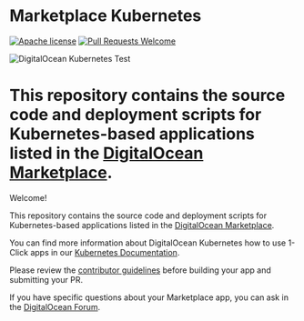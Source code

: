 # Marketplace Kubernetes

[![Apache license](https://img.shields.io/badge/license-Apache-blue.svg)](LICENSE) [![Pull Requests Welcome](https://img.shields.io/badge/PRs-welcome-brightgreen.svg?style=flat)](http://makeapullrequest.com)


![DigitalOcean Kubernetes Test](https://github.com/arosales/marketplace-kubernetes/workflows/DigitalOcean%20Kubernetes%20Test/badge.svg)

This repository contains the source code and deployment scripts for Kubernetes-based applications listed in the [DigitalOcean Marketplace](https://marketplace.digitalocean.com).
=======
Welcome! 

This repository contains the source code and deployment scripts for Kubernetes-based applications listed in the [DigitalOcean Marketplace](https://marketplace.digitalocean.com/category/kubernetes).

You can find more information about DigitalOcean Kubernetes how to use 1-Click apps in our [Kubernetes Documentation](https://docs.digitalocean.com/products/kubernetes/quickstart/#install-a-1-click-app-to-a-new-or-existing-kubernetes-cluster).

Please review the [contributor guidelines](CONTRIBUTING.md) before building your app and submitting your PR.

If you have specific questions about your Marketplace app, you can ask in the [DigitalOcean Forum](https://forum.digitalocean.com/).